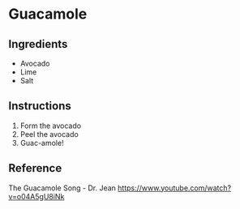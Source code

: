 # Guacamole
## Ingredients
* Avocado
* Lime
* Salt
## Instructions
1. Form the avocado
2. Peel the avocado
3. Guac-amole!
## Reference
The Guacamole Song - Dr. Jean
https://www.youtube.com/watch?v=o04A5gU8iNk
